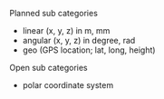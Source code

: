 Planned sub categories
- linear (x, y, z) in m, mm
- angular (x, y, z) in degree, rad
- geo (GPS location; lat, long, height)

Open sub categories
- polar coordinate system
